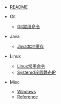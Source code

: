 - [README](README.md)

- Git
  - [Git常用命令](git/Git常用命令.md)

- Java
  - [Java本地缓存](java/Java本地缓存.md)

- Linux
  - [Linux常用命令](linux/Linux常用命令.md)
  - [Systemd设置静态IP](linux/systemd设置静态IP.md)

- Misc
  - [Windows](misc/Windows.md)
  - [Reference](misc/reading_list.md)
